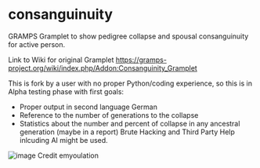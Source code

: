 # consanguinuity
GRAMPS Gramplet to show pedigree collapse and spousal consanguinuity for active person.

Link to Wiki for original Gramplet
https://gramps-project.org/wiki/index.php/Addon:Consanguinity_Gramplet

This is fork by a user with no proper Python/coding experience, so this is in Alpha testing phase with first goals:
- Proper output in second language German
- Reference to the number of generations to the collapse
- Statistics about the number and percent of collapse in any ancestral generation (maybe in a report) 
Brute Hacking and Third Party Help inlcuding AI might be used. 

![image](https://user-images.githubusercontent.com/69127217/171289438-4ce355e0-4cbd-4eaf-ae8f-63405787ba89.png) 
Credit emyoulation 

